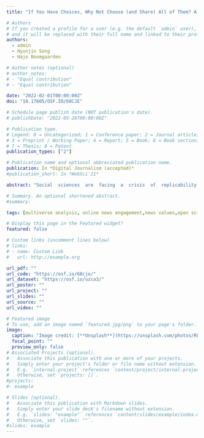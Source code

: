```yaml
---
title: "If You Have Choices, Why Not Choose (and Share) All of Them? A Multiverse Approach to Understanding News Engagement on Social Media"

# Authors
# If you created a profile for a user (e.g. the default `admin` user), write the username (folder name) here
# and it will be replaced with their full name and linked to their profile.
authors:
  - admin
  - Hyunjin Song
  - Hajo Boomgaarden

# Author notes (optional)
# author_notes:
# - "Equal contribution"
# - "Equal contribution"

date: "2022-02-01T00:00:00Z"
doi: "10.17605/OSF.IO/68CJE"

# Schedule page publish date (NOT publication's date).
# publishDate: "2022-05-28T00:00:00Z"

# Publication type.
# Legend: 0 = Uncategorized; 1 = Conference paper; 2 = Journal article;
# 3 = Preprint / Working Paper; 4 = Report; 5 = Book; 6 = Book section;
# 7 = Thesis; 8 = Patent
publication_types: ["2"]

# Publication name and optional abbreviated publication name.
publication: In *Digital Journalism (accepted)*
#publication_short: In *WebSci'21*

abstract: "Social  sciences  are  facing  a  crisis  of  replicability,  and  concerns  about  the  confidence  in quantitative  findings  have  resulted  in  an  increasing  interest  in  open  science  practices  across many  fields.  In  this  article  we  introduce  scholars  of  journalism  studies  and  communication science  to  multiverse  analysis  while  addressing  the  possible  reasons  of  heterogeneity  in  the findings of research on engagement with news on social media. Using the question of which news  article  characteristics  predict  news  engagementon  social  media,  this  illustration  of the multiverse approach shows how different measurement, data processing, and modelling choices lead  to  divergent  conclusions.  In  particular,  we  show  how  the  selection  of  widely  used automated text analysis tools and preprocessing steps influence the conclusions drawn from the analysis. We also use this illustration to guide interested scholars through the different steps of doing a multiverse analysis. More broadly, we demonstrate how multiverse analysis can be an open and transparent research approach in a field that is increasingly faced with a wide range of analytical choices."

# Summary. An optional shortened abstract.
#summary:

tags: [multiverse analysis, online news engagement,news values,open science, text analysis, sentiment analysis]

# Display this page in the Featured widget?
featured: false

# Custom links (uncomment lines below)
# links:
# - name: Custom Link
#   url: http://example.org

url_pdf: ""
url_code: "https://osf.io/68cje/"
url_dataset: "https://osf.io/uzca3/"
url_poster: ""
url_project: ""
url_slides: ""
url_source: ""
url_video: ""

# Featured image
# To use, add an image named `featured.jpg/png` to your page's folder.
image:
  caption: "Image credit: [**Unsplash**](https://unsplash.com/photos/RLJN6xaGj1E)"
  focal_point: ""
  preview_only: false
# Associated Projects (optional).
#   Associate this publication with one or more of your projects.
#   Simply enter your project's folder or file name without extension.
#   E.g. `internal-project` references `content/project/internal-project/index.md`.
#   Otherwise, set `projects: []`.
#projects:
#- example

# Slides (optional).
#   Associate this publication with Markdown slides.
#   Simply enter your slide deck's filename without extension.
#   E.g. `slides: "example"` references `content/slides/example/index.md`.
#   Otherwise, set `slides: ""`.
#slides: example
---
```

